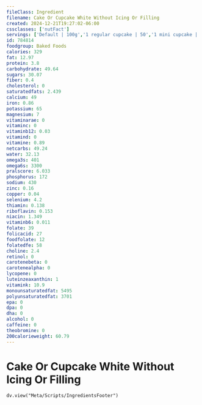 ```yaml
---
fileClass: Ingredient
filename: Cake Or Cupcake White Without Icing Or Filling
created: 2024-12-21T19:27:02-06:00
cssclasses: ['nutFact']
servings: ['Default | 100g','1 regular cupcake | 50','1 mini cupcake | 15','1 1-layer cake (8" or 9" dia, 1-1/2" high) | 420','1 bundt or tube cake | 931','1 piece (1/10 of 8" or 9" dia) | 42','1 cubic inch | 5','1 cup | 67']
id: 784814
foodgroup: Baked Foods
calories: 329
fat: 12.97
protein: 3.8
carbohydrate: 49.64
sugars: 30.07
fiber: 0.4
cholesterol: 0
saturatedfats: 2.439
calcium: 49
iron: 0.86
potassium: 65
magnesium: 7
vitaminarae: 0
vitaminc: 0
vitaminb12: 0.03
vitamind: 0
vitamine: 0.89
netcarbs: 49.24
water: 32.13
omega3s: 401
omega6s: 3300
pralscore: 6.033
phosphorus: 172
sodium: 430
zinc: 0.16
copper: 0.04
selenium: 4.2
thiamin: 0.138
riboflavin: 0.153
niacin: 1.349
vitaminb6: 0.011
folate: 39
folicacid: 27
foodfolate: 12
folatedfe: 58
choline: 2.4
retinol: 0
carotenebeta: 0
carotenealpha: 0
lycopene: 0
luteinzeaxanthin: 1
vitamink: 10.9
monounsaturatedfat: 5495
polyunsaturatedfat: 3701
epa: 0
dpa: 0
dha: 0
alcohol: 0
caffeine: 0
theobromine: 0
200calorieweight: 60.79
---
```


# Cake Or Cupcake White Without Icing Or Filling

```dataviewjs
dv.view("Meta/Scripts/IngredientsFooter")
```